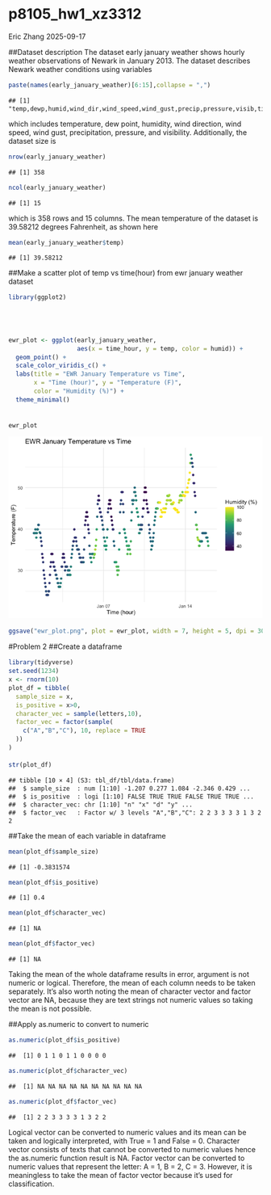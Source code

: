 p8105_hw1_xz3312
================
Eric Zhang
2025-09-17

\##Dataset description The dataset early january weather shows hourly
weather observations of Newark in January 2013. The dataset describes
Newark weather conditions using variables

``` r
paste(names(early_january_weather)[6:15],collapse = ",")
```

    ## [1] "temp,dewp,humid,wind_dir,wind_speed,wind_gust,precip,pressure,visib,time_hour"

which includes temperature, dew point, humidity, wind direction, wind
speed, wind gust, precipitation, pressure, and visibility. Additionally,
the dataset size is

``` r
nrow(early_january_weather)
```

    ## [1] 358

``` r
ncol(early_january_weather)
```

    ## [1] 15

which is 358 rows and 15 columns. The mean temperature of the dataset is
39.58212 degrees Fahrenheit, as shown here

``` r
mean(early_january_weather$temp)
```

    ## [1] 39.58212

\##Make a scatter plot of temp vs time(hour) from ewr january weather
dataset

``` r
library(ggplot2)




ewr_plot <- ggplot(early_january_weather,
                   aes(x = time_hour, y = temp, color = humid)) +
  geom_point() +
  scale_color_viridis_c() +
  labs(title = "EWR January Temperature vs Time",
       x = "Time (hour)", y = "Temperature (F)",
       color = "Humidity (%)") +
  theme_minimal()


ewr_plot
```

![](p8105_hw1_xz3312_files/figure-gfm/unnamed-chunk-4-1.png)<!-- -->

``` r
ggsave("ewr_plot.png", plot = ewr_plot, width = 7, height = 5, dpi = 300)
```

\#Problem 2 \##Create a dataframe

``` r
library(tidyverse)
set.seed(1234)
x <- rnorm(10)
plot_df = tibble(
  sample_size = x,
  is_positive = x>0,
  character_vec = sample(letters,10),
  factor_vec = factor(sample(
    c("A","B","C"), 10, replace = TRUE
  ))
)

str(plot_df)
```

    ## tibble [10 × 4] (S3: tbl_df/tbl/data.frame)
    ##  $ sample_size  : num [1:10] -1.207 0.277 1.084 -2.346 0.429 ...
    ##  $ is_positive  : logi [1:10] FALSE TRUE TRUE FALSE TRUE TRUE ...
    ##  $ character_vec: chr [1:10] "n" "x" "d" "y" ...
    ##  $ factor_vec   : Factor w/ 3 levels "A","B","C": 2 2 3 3 3 3 1 3 2 2

\##Take the mean of each variable in dataframe

``` r
mean(plot_df$sample_size)
```

    ## [1] -0.3831574

``` r
mean(plot_df$is_positive)
```

    ## [1] 0.4

``` r
mean(plot_df$character_vec)
```

    ## [1] NA

``` r
mean(plot_df$factor_vec)
```

    ## [1] NA

Taking the mean of the whole dataframe results in error, argument is not
numeric or logical. Therefore, the mean of each column needs to be taken
separately. It’s also worth noting the mean of character vector and
factor vector are NA, because they are text strings not numeric values
so taking the mean is not possible.

\##Apply as.numeric to convert to numeric

``` r
as.numeric(plot_df$is_positive)
```

    ##  [1] 0 1 1 0 1 1 0 0 0 0

``` r
as.numeric(plot_df$character_vec)
```

    ##  [1] NA NA NA NA NA NA NA NA NA NA

``` r
as.numeric(plot_df$factor_vec)
```

    ##  [1] 2 2 3 3 3 3 1 3 2 2

Logical vector can be converted to numeric values and its mean can be
taken and logically interpreted, with True = 1 and False = 0. Character
vector consists of texts that cannot be converted to numeric values
hence the as.numeric function result is NA. Factor vector can be
converted to numeric values that represent the letter: A = 1, B = 2, C =
3. However, it is meaningless to take the mean of factor vector because
it’s used for classification.
